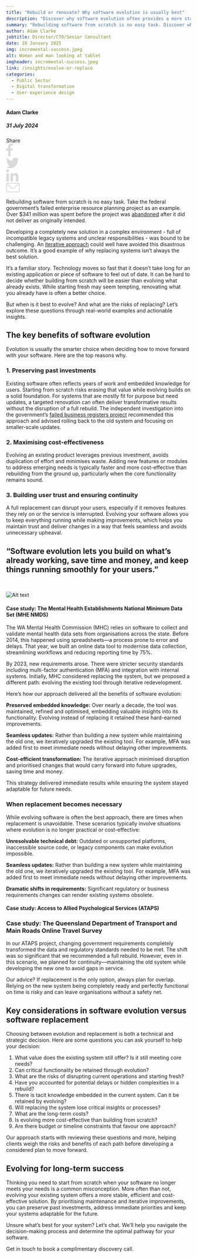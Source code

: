 ```yaml
---
title: "Rebuild or renovate? Why software evolution is usually best"
description: "Discover why software evolution often provides a more stable, cost-effective solution. Learn how to decide when to rebuild and when to renovate."
summary: "Rebuilding software from scratch is no easy task. Discover why software evolution often provides a more stable, cost-effective solution."
author: Adam Clarke
jobtitle: Director/CTO/Senior Consultant
date: 10 January 2025
img: incremental-success.jpeg
alt: Woman and man looking at tablet
imgheader: incremental-success.jpeg
link: /insights/evolve-or-replace
categories:
  - Public Sector
  - Digital transformation
  - User experience design
---
```


<div class="grid grid-cols-12">

<div class="col-span-12 lg:col-span-3 blog-sidebar">
<div class="mt-2 blog-sidebar-author">

#### Adam Clarke

##### 31 July 2024
</div>
<div class="grid grid-cols-4">
<!---Remove 'hidden' from div below to show social media icons--->
<div class="grid hidden grid-cols-5 col-span-3 lg:col-span-4 blog-social-media justify-items-start lg:justify-items-center">
<div class="col-span-1">
Share
</div>

<div class="col-span-1">
<img class="h-4" src="/Facebook.svg" />
</div>

<div class="col-span-1">
<img class="h-4" src="/Twitter.svg" />
</div>

<div class="col-span-1">
<img class="h-4" src="/Linkedin.svg" />
</div>

<div class="col-span-1">
<a href="mailto:info@logicly.com.au">
<img class="h-4" src="/Email.svg" />
</a>
</div>

</div>
</div>
</div>


<div class="col-span-12 lg:col-span-9 lg:col-start-4 lg:pl-6 blog-text">
<div>

Rebuilding software from scratch is no easy task. Take the federal government’s failed enterprise resource planning project as an example. Over $341 million was spent before the project was <a href="https://www.afr.com/politics/federal/2-2b-lost-in-federal-it-fails-after-fifth-project-abandoned-20240819-p5k3ko">abandoned</a> after it did not deliver as originally intended. 

Developing a completely new solution in a complex environment - full of incompatible legacy systems and unclear responsibilities - was bound to be challenging. An <a href="https://www.logicly.com.au/insights/incremental-success/">iterative approach</a> could well have avoided this disastrous outcome. It’s a good example of why replacing systems isn’t always the best solution.

It’s a familiar story. Technology moves so fast that it doesn’t take long for an existing application or piece of software to feel out of date. It can be hard to decide whether building from scratch will be easier than evolving what already exists. While starting fresh may seem tempting, renovating what you already have is often a better choice.

But when is it best to evolve? And what are the risks of replacing? Let’s explore these questions through real-world examples and actionable insights.

## The key benefits of software evolution
Evolution is usually the smarter choice when deciding how to move forward with your software. Here are the top reasons why.

### 1. Preserving past investments

Existing software often reflects years of work and embedded knowledge for users. Starting from scratch risks erasing that value while evolving builds on a solid foundation. For systems that are mostly fit for purpose but need updates, a targeted renovation can often deliver transformative results without the disruption of a full rebuild. The independent investigation into the government’s <a href="https://www.logicly.com.au/insights/incremental-success/">failed business registers project</a> recommended this approach and advised rolling back to the old system and focusing on smaller-scale updates.

### 2. Maximising cost-effectiveness
Evolving an existing product leverages previous investment, avoids duplication of effort and minimises waste. Adding new features or modules to address emerging needs is typically faster and more cost-effective than rebuilding from the ground up, particularly when the core functionality remains sound.

### 3. Building user trust and ensuring continuity
A full replacement can disrupt your users, especially if it removes features they rely on or the service is interrupted. Evolving your software allows you to keep everything running while making improvements, which helps you maintain trust and deliver changes in a way that feels seamless and avoids unnecessary upheaval.

<div class="px-0 xl:px-0">
    <div class="text-center text-logiclytheme3">
        <h2 class="text-lg font-semibold">“Software evolution lets you build on what’s already working, save time and money, and keep things running smoothly for your users.”</h2>
    </div>
    </br>
</div>

![Alt text](/....png)

#### Case study: The Mental Health Establishments National Minimum Data Set (MHE NMDS) 

The WA Mental Health Commission (MHC) relies on software to collect and validate mental health data sets from organisations across the state. Before 2014, this happened using spreadsheets—a process prone to error and delays. That year, we built an online data tool to modernise data collection, streamlining workflows and reducing reporting time by 75%.

By 2023, new requirements arose. There were stricter security standards including multi-factor authentication (MFA) and integration with internal systems. Initially, MHC considered replacing the system, but we proposed a different path: evolving the existing tool through iterative redevelopment.

Here’s how our approach delivered all the benefits of software evolution:

<strong>Preserved embedded knowledge:</strong> Over nearly a decade, the tool was maintained, refined and optimised, embedding valuable insights into its functionality. Evolving instead of replacing it retained these hard-earned improvements.

<strong>Seamless updates:</strong> Rather than building a new system while maintaining the old one, we iteratively upgraded the existing tool. For example, MFA was added first to meet immediate needs without delaying other improvements.

<strong>Cost-efficient transformation:</strong> The iterative approach minimised disruption and prioritised changes that would carry forward into future upgrades, saving time and money.

This strategy delivered immediate results while ensuring the system stayed adaptable for future needs. 

### When replacement becomes necessary
While evolving software is often the best approach, there are times when replacement is unavoidable. These scenarios typically involve situations where evolution is no longer practical or cost-effective:

<strong>Unresolvable technical debt:</strong> Outdated or unsupported platforms, inaccessible source code, or legacy components can make evolution impossible.

<strong>Seamless updates:</strong> Rather than building a new system while maintaining the old one, we iteratively upgraded the existing tool. For example, MFA was added first to meet immediate needs without delaying other improvements.

<strong>Dramatic shifts in requirements:</strong> Significant regulatory or business requirements changes can render existing systems obsolete.

#### Case study: Access to Allied Psychological Services (ATAPS)

### Case study: The Queensland Department of Transport and Main Roads Online Travel Survey

In our ATAPS project, changing government requirements completely transformed the data and regulatory standards needed to be met. The shift was so significant that we recommended a full rebuild. However, even in this scenario, we planned for continuity—maintaining the old system while developing the new one to avoid gaps in service.

Our advice? If replacement is the only option, always plan for overlap. Relying on the new system being completely ready and perfectly functional on time is risky and can leave organisations without a safety net.

## Key considerations in software evolution versus software replacement

Choosing between evolution and replacement is both a technical and strategic decision. Here are some questions you can ask yourself to help your decision:

<div class="blog-text-list">
<ol>
  <li>What value does the existing system still offer? Is it still meeting core needs?</li>
  <li>Can critical functionality be retained through evolution?</li>
  <li>What are the risks of disrupting current operations and starting fresh?</li>
  <li>Have you accounted for potential delays or hidden complexities in a rebuild?</li>
  <li>There is tacit knowledge embedded in the current system. Can it be retained by evolving?</li>
  <li>Will replacing the system lose critical insights or processes?</li>
  <li>What are the long-term costs?</li>
  <li>Is evolving more cost-effective than building from scratch?</li>
  <li>Are there budget or timeline constraints that favour one approach?</li>
</ol>
</div>

Our approach starts with reviewing these questions and more, helping clients weigh the risks and benefits of each path before developing a considered plan to move forward.

## Evolving for long-term success

Thinking you need to start from scratch when your software no longer meets your needs is a common misconception. More often than not, evolving your existing system offers a more stable, efficient and cost-effective solution. By prioritising maintenance and iterative improvements, you can preserve past investments, address immediate priorities and keep your systems adaptable for the future.

Unsure what’s best for your system? Let’s chat. We’ll help you navigate the decision-making process and determine the optimal pathway for your software. 

<NuxtLink to="/contactus">Get in touch</NuxtLink> to book a complimentary discovery call.

</div>
</div>

</div>
